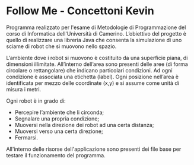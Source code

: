 
# Follow Me - Concettoni Kevin

Programma realizzato per l'esame di Metodologie di Programmazione del corso di Informatica dell'Università di Camerino. 
L’obiettivo del progetto è quello di realizzare una libreria Java che consenta la simulazione di uno sciame di robot che si muovono nello spazio. 

L’ambiente dove i robot si muovono è costituito da una superficie piana, di dimensioni illimitate. All’interno dell’area sono presenti delle aree (di forma circolare o rettangolare) che indicano particolari condizioni. Ad ogni condizione è associata una etichetta (label). Ogni posizione nell’area è identificata per mezzo delle coordinate (x,y) e si assume come unità di misura i metri. 

Ogni robot è in grado di:
- Percepire l’ambiente che li circonda;
- Segnalare una propria condizione;
- Muoversi nella direzione dei robot ad una certa distanza;
- Muoversi verso una certa direzione;
- Fermarsi.

All'interno delle risorse dell'applicazione sono presenti dei file base per testare il funzionamento del programma. 

